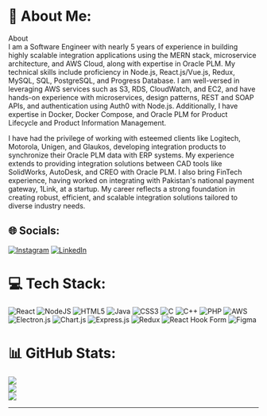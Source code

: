 

# 💫 About Me:
About<br>I am a Software Engineer with nearly 5 years of experience in building highly scalable integration applications using the MERN stack, microservice architecture, and AWS Cloud, along with expertise in Oracle PLM. My technical skills include proficiency in Node.js, React.js/Vue.js, Redux, MySQL, SQL, PostgreSQL, and Progress Database. I am well-versed in leveraging AWS services such as S3, RDS, CloudWatch, and EC2, and have hands-on experience with microservices, design patterns, REST and SOAP APIs, and authentication using Auth0 with Node.js. Additionally, I have expertise in Docker, Docker Compose, and Oracle PLM for Product Lifecycle and Product Information Management.

I have had the privilege of working with esteemed clients like Logitech, Motorola, Unigen, and Glaukos, developing integration products to synchronize their Oracle PLM data with ERP systems. My experience extends to providing integration solutions between CAD tools like SolidWorks, AutoDesk, and CREO with Oracle PLM. I also bring FinTech experience, having worked on integrating with Pakistan's national payment gateway, 1Link, at a startup. My career reflects a strong foundation in creating robust, efficient, and scalable integration solutions tailored to diverse industry needs.


## 🌐 Socials:
[![Instagram](https://img.shields.io/badge/Instagram-%23E4405F.svg?logo=Instagram&logoColor=white)](https://instagram.com/iam._.haris) [![LinkedIn](https://img.shields.io/badge/LinkedIn-%230077B5.svg?logo=linkedin&logoColor=white)](https://linkedin.com/in/https://www.linkedin.com/in/haris-88/) 

# 💻 Tech Stack:
![React](https://img.shields.io/badge/react-%2320232a.svg?style=for-the-badge&logo=react&logoColor=%2361DAFB) ![NodeJS](https://img.shields.io/badge/node.js-6DA55F?style=for-the-badge&logo=node.js&logoColor=white) ![HTML5](https://img.shields.io/badge/html5-%23E34F26.svg?style=for-the-badge&logo=html5&logoColor=white) ![Java](https://img.shields.io/badge/java-%23ED8B00.svg?style=for-the-badge&logo=openjdk&logoColor=white) ![CSS3](https://img.shields.io/badge/css3-%231572B6.svg?style=for-the-badge&logo=css3&logoColor=white) ![C](https://img.shields.io/badge/c-%2300599C.svg?style=for-the-badge&logo=c&logoColor=white) ![C++](https://img.shields.io/badge/c++-%2300599C.svg?style=for-the-badge&logo=c%2B%2B&logoColor=white) ![PHP](https://img.shields.io/badge/php-%23777BB4.svg?style=for-the-badge&logo=php&logoColor=white) ![AWS](https://img.shields.io/badge/AWS-%23FF9900.svg?style=for-the-badge&logo=amazon-aws&logoColor=white) ![Electron.js](https://img.shields.io/badge/Electron-191970?style=for-the-badge&logo=Electron&logoColor=white) ![Chart.js](https://img.shields.io/badge/chart.js-F5788D.svg?style=for-the-badge&logo=chart.js&logoColor=white) ![Express.js](https://img.shields.io/badge/express.js-%23404d59.svg?style=for-the-badge&logo=express&logoColor=%2361DAFB) ![Redux](https://img.shields.io/badge/redux-%23593d88.svg?style=for-the-badge&logo=redux&logoColor=white) ![React Hook Form](https://img.shields.io/badge/React%20Hook%20Form-%23EC5990.svg?style=for-the-badge&logo=reacthookform&logoColor=white) ![Figma](https://img.shields.io/badge/figma-%23F24E1E.svg?style=for-the-badge&logo=figma&logoColor=white)
# 📊 GitHub Stats:
![](https://github-readme-stats.vercel.app/api?username=harry-88&theme=dark&hide_border=false&include_all_commits=true&count_private=true)<br/>
![](https://github-readme-streak-stats.herokuapp.com/?user=harry-88&theme=dark&hide_border=false)<br/>
![](https://github-readme-stats.vercel.app/api/top-langs/?username=harry-88&theme=dark&hide_border=false&include_all_commits=true&count_private=true&layout=compact)

---
